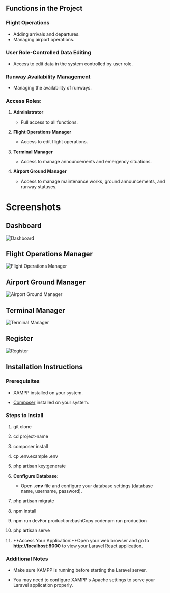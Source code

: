 ## Functions in the Project

### Flight Operations
- Adding arrivals and departures.
- Managing airport operations.

### User Role-Controlled Data Editing
- Access to edit data in the system controlled by user role.

### Runway Availability Management
- Managing the availability of runways.

### Access Roles:
1. **Administrator**
   - Full access to all functions.
   
2. **Flight Operations Manager**
   - Access to edit flight operations.
   
3. **Terminal Manager**
   - Access to manage announcements and emergency situations.
   
4. **Airport Ground Manager**
   - Access to manage maintenance works, ground announcements, and runway statuses.

# Screenshots

## Dashboard
![Dashboard](public/Screenshots/dashboard.png)

## Flight Operations Manager
![Flight Operations Manager](public/Screenshots/flightsOperations.png)

## Airport Ground Manager
![Airport Ground Manager](public/Screenshots/ground.png)

## Terminal Manager
![Terminal Manager](public/Screenshots/terminal.png)

## Register
![Register](public/Screenshots/register.png)

Installation Instructions
-------------------------

### Prerequisites

*   XAMPP installed on your system.
    
*   [Composer](https://getcomposer.org/) installed on your system.
    
    
### Steps to Install

1. git clone
    
2.  cd project-name
    
3.  composer install
    
4.  cp .env.example .env
    
5.  php artisan key:generate
    
6.  **Configure Database:**
    
    *   Open **.env** file and configure your database settings (database name, username, password).
        
7.  php artisan migrate
    
8.  npm install
    
9.  npm run devFor production:bashCopy codenpm run production
    
10.  php artisan serve
    
11.  **Access Your Application:**Open your web browser and go to **http://localhost:8000** to view your Laravel React application.
    

### Additional Notes

*   Make sure XAMPP is running before starting the Laravel server.
    
*   You may need to configure XAMPP's Apache settings to serve your Laravel application properly.
